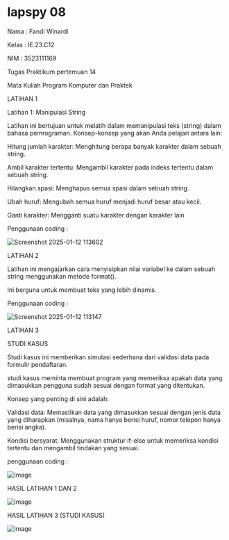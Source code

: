 # lapspy 08
Nama   : Fandi Winardi

Kelas  : IE.23.C12

NIM    : 3523111169




Tugas Praktikum pertemuan 14 

Mata Kuliah Program Komputer dan Praktek 




LATIHAN 1

Latihan 1: Manipulasi String

Latihan ini bertujuan untuk melatih dalam memanipulasi teks (string) dalam bahasa pemrograman. Konsep-konsep yang akan Anda pelajari antara lain:

Hitung jumlah karakter: Menghitung berapa banyak karakter dalam sebuah string.

Ambil karakter tertentu: Mengambil karakter pada indeks tertentu dalam sebuah string.

Hilangkan spasi: Menghapus semua spasi dalam sebuah string.

Ubah huruf: Mengubah semua huruf menjadi huruf besar atau kecil.

Ganti karakter: Mengganti suatu karakter dengan karakter lain


Penggunaan coding :

![Screenshot 2025-01-12 113602](https://github.com/user-attachments/assets/48ba08be-3173-4988-986b-6c1558ed37d7)

LATIHAN 2

Latihan ini mengajarkan cara menyisipkan nilai variabel ke dalam sebuah string menggunakan metode format().

Ini berguna untuk membuat teks yang lebih dinamis.

Penggunaan coding :

![Screenshot 2025-01-12 113147](https://github.com/user-attachments/assets/b0989f49-5cfe-471f-870a-475fc566571e)

LATIHAN 3

STUDI KASUS

Studi kasus ini memberikan simulasi sederhana dari validasi data pada formulir pendaftaran.

studi kasus meminta membuat program yang memeriksa apakah data yang dimasukkan pengguna sudah sesuai dengan format yang ditentukan.

Konsep yang penting di sini adalah:

Validasi data: Memastikan data yang dimasukkan sesuai dengan jenis data yang diharapkan (misalnya, nama hanya berisi huruf, nomor telepon hanya berisi angka).

Kondisi bersyarat: Menggunakan struktur if-else untuk memeriksa kondisi tertentu dan mengambil tindakan yang sesuai.

penggunaan coding :

![image](https://github.com/user-attachments/assets/58a09375-93d1-4991-97c4-fca612d840de)

HASIL LATIHAN 1 DAN 2

![image](https://github.com/user-attachments/assets/cac41a48-3924-4bc9-a712-69c67ec70d46)

HASIL LATIHAN 3 (STUDI KASUS)

![image](https://github.com/user-attachments/assets/7157f026-69d8-4ef0-98e2-09d3f70a8f2d)



